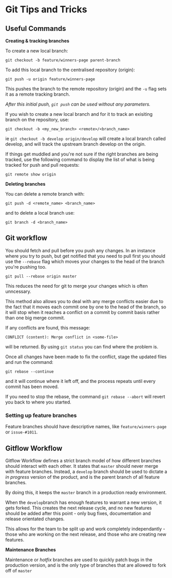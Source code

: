# Git Tips and Tricks
## Useful Commands ##
**Creating & tracking branches**

To create a new local branch:
```
git checkout -b feature/winners-page parent-branch
```
To add this local branch to the centralised repository (origin):
```
git push -u origin feature/winners-page
``` 
This pushes the branch to the remote repository (origin) and the `-u` flag sets it as a remote tracking branch.

*After this initial push, `git push` can be used without any parameters.*


If you wish to create a new local branch and for it to track an exisiting branch on the repository, use:
```
git checkout -b <my_new_branch> <remote>/<branch_name>
```
ie `git checkout -b develop origin/develop` will create a local branch called develop, and will track the upstream branch develop on the origin.

If things get muddled and you're not sure if the right branches are being tracked, use the following command to display the list of what is being tracked for push and pull requests:
```
git remote show origin
```
**Deleting branches**

You can delete a remote branch with:
```
git push -d <remote_name> <branch_name>
```
and to delete a local branch use:
```
git branch -d <branch_name>
```

## Git workflow

You should fetch and pull before you push any changes. In an instance where you try to push,
but get notified that you need to pull first you should use the `--rebase` flag which moves your changes to the head of the branch you're pushing too.

`git pull --rebase origin master`

This reduces the need for git to merge your changes which is often unncessary. 

This method also allows you to deal with any merge conflicts easier due to the fact that it moves each commit one by one to the head of the branch, 
so it will stop when it reaches a conflict on a commit by commit basis rather than one big merge commit.

If any conflicts are found, this message:
```
CONFLICT (content): Merge conflict in <some-file>
``` 
will be returned. By using `git status` you can find where the problem is.

Once all changes have been made to fix the conflict, stage the updated files and run the command:

```
git rebase --continue
```
and it will continue where it left off, and the process repeats until every commit has been moved.

If you need to stop the rebase, the command `git rebase --abort` will revert you back to where you started.


### Setting up feature branches
Feature branches should have descriptive names, like `feature/winners-page` or `issue-#1011`.





## Gitflow Workflow
Gitflow Workflow defines a strict branch model of how different branches should interact with each other. 
It states that `master` should never merge with feature branches. Instead, a `develop` branch should be used to dictate a *in progress* version of the product, and is the parent branch of all feature branches.

By doing this, it keeps the `master` branch in a production ready environment.

When the `develop`branch has enough features to warrant a new version, it gets forked. 
This creates the next release cycle, and no new features should be added after this point - only bug fixes, documentation and release orientated changes.

This allows for the team to be split up and work completely independantly - those who are working on the next release, 
and those who are creating new features.

**Maintenance Branches**

Maintenance or *hotfix* branches are used to quickly patch bugs in the production version, and is the only type of branches that are allowed to fork off of `master`
